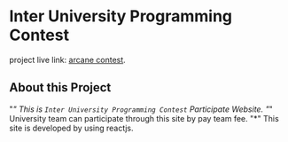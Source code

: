 # Inter University Programming Contest

 project live link: [arcane contest](https://arcane-contest.netlify.app/).

## About this Project

"*" This is `Inter University Programming Contest` Participate Website.
"*" University team can participate through this site by pay team fee.
"*" This site is developed by using reactjs.